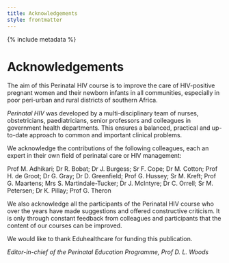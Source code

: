 ```yaml
---
title: Acknowledgements
style: frontmatter
---
```


{% include metadata %}

# Acknowledgements

The aim of this Perinatal HIV course is to improve the care of HIV-positive pregnant women and their newborn infants in all communities, especially in poor peri-urban and rural districts of southern Africa.

*Perinatal HIV* was developed by a multi-disciplinary team of nurses, obstetricians, paediatricians, senior professors and colleagues in government health departments.  This ensures a balanced, practical and up-to-date approach to common and important clinical problems. 

We acknowledge the contributions of the following colleagues, each an expert in their own field of perinatal care or HIV management:

Prof M. Adhikari; Dr R. Bobat; Dr J. Burgess; Sr F. Cope; Dr M. Cotton; Prof H. de Groot; Dr G. Gray; Dr D. Greenfield; Prof G. Hussey; Sr M. Kreft; Prof G. Maartens; Mrs S. Martindale-Tucker; Dr J. McIntyre; Dr C. Orrell; Sr M. Petersen; Dr K. Pillay; Prof G. Theron

We also acknowledge all the participants of the Perinatal HIV course who over the years have made suggestions and offered constructive criticism. It is only through constant feedback from colleagues and participants that the content of our courses can be improved.

We would like to thank Eduhealthcare for funding this publication.

*Editor-in-chief of the Perinatal Education Programme, Prof D. L. Woods*